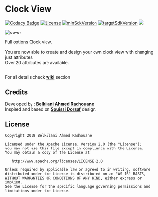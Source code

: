 # Clock View 
[![Codacy Badge](https://api.codacy.com/project/badge/Grade/cd4176b8e8734648b9e08d4357470c74)](https://app.codacy.com/app/arbelkilani/Clock-view?utm_source=github.com&utm_medium=referral&utm_content=arbelkilani/Clock-view&utm_campaign=Badge_Grade_Dashboard)
[![License](https://img.shields.io/badge/License-Apache%202.0-blue.svg)](https://github.com/vlad1m1r990/Lemniscate/blob/master/LICENSE)
[![minSdkVersion](https://img.shields.io/badge/minSdkVersion-21-orange.svg)]()
[![targetSdkVersion](https://img.shields.io/badge/targetSdkVersion-28-yellowgreen.svg)]()
[![](https://jitpack.io/v/arbelkilani/Clock-view.svg)](https://jitpack.io/#arbelkilani/Clock-view)

![cover](https://raw.githubusercontent.com/arbelkilani/Clock-view/master/wiki/clock_cover.png)

Full options Clock view.<br/><br/>You are now able to create and design your own clock view with changing just attributes. <br/> Over 20 attributes are available. <br/><br/>

For all details check [<b>wiki</b>](https://github.com/arbelkilani/Clock-view/wiki) section

## Credits
Developed by : [<b>Belkilani Ahmed Radhouane</b>](https://www.linkedin.com/in/arbelkilani/)
<br/>
Inspired and based on [<b>Souissi Dorsaf</b>](https://www.behance.net/souissidor8b6c) design.

## License

    Copyright 2018 Belkilani Ahmed Radhouane

    Licensed under the Apache License, Version 2.0 (the "License");
    you may not use this file except in compliance with the License.
    You may obtain a copy of the License at

       http://www.apache.org/licenses/LICENSE-2.0

    Unless required by applicable law or agreed to in writing, software
    distributed under the License is distributed on an "AS IS" BASIS,
    WITHOUT WARRANTIES OR CONDITIONS OF ANY KIND, either express or implied.
    See the License for the specific language governing permissions and
    limitations under the License.
